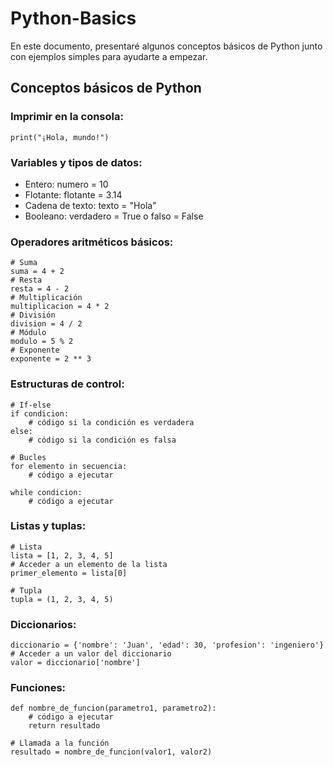 # Python-Basics

En este documento, presentaré algunos conceptos básicos de Python junto con ejemplos simples para ayudarte a empezar.

## Conceptos básicos de Python

### Imprimir en la consola:

````
print("¡Hola, mundo!")
````

### Variables y tipos de datos:
- Entero: numero = 10
- Flotante: flotante = 3.14
- Cadena de texto: texto = "Hola"
- Booleano: verdadero = True o falso = False

### Operadores aritméticos básicos:
````
# Suma
suma = 4 + 2
# Resta
resta = 4 - 2
# Multiplicación
multiplicacion = 4 * 2
# División
division = 4 / 2
# Módulo
modulo = 5 % 2
# Exponente
exponente = 2 ** 3
````

### Estructuras de control:
````
# If-else
if condicion:
    # código si la condición es verdadera
else:
    # código si la condición es falsa

# Bucles
for elemento in secuencia:
    # código a ejecutar

while condicion:
    # código a ejecutar
````

### Listas y tuplas:
````
# Lista
lista = [1, 2, 3, 4, 5]
# Acceder a un elemento de la lista
primer_elemento = lista[0]

# Tupla
tupla = (1, 2, 3, 4, 5)
````

### Diccionarios:
````
diccionario = {'nombre': 'Juan', 'edad': 30, 'profesion': 'ingeniero'}
# Acceder a un valor del diccionario
valor = diccionario['nombre']
````
### Funciones:
````
def nombre_de_funcion(parametro1, parametro2):
    # código a ejecutar
    return resultado

# Llamada a la función
resultado = nombre_de_funcion(valor1, valor2)
````
